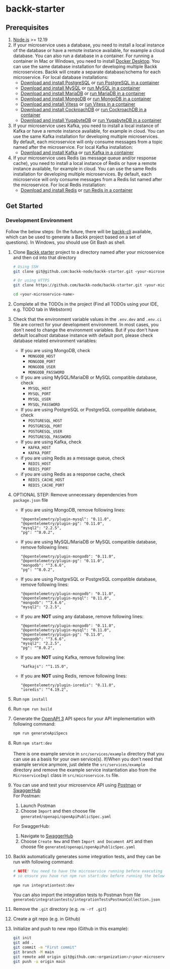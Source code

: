  # backk-starter

## Prerequisites

1. [Node.js](https://nodejs.org/en/download/) >= 12.19
2. If your microservice uses a database, you need to install a local instance of the database or have a remote instance available, for example a cloud database.
   You can also run a database in a container. For running a container in Mac or Windows, you need to install [Docker Desktop](https://www.docker.com/products/docker-desktop). You can use the same database installation for developing multiple Backk microservices. Backk will create a separate database/schema for each microservice. For local database installations:
    - [Download and install PostgreSQL](https://www.postgresql.org/download/) or [run PostgreSQL in a container](https://hub.docker.com/_/postgres)
    - [Download and install MySQL](https://www.mysql.com/downloads/) or [run MySQL in a container](https://hub.docker.com/_/mysql)
    - [Download and install MariaDB](https://mariadb.org/download/) or [run MariaDB in a container](https://hub.docker.com/_/mariadb)
    - [Download and install MongoDB](https://www.mongodb.com/try/download/community) or [run MongoDB in a container](https://hub.docker.com/_/mongo)
    - [Download and install Vitess](https://vitess.io/docs/get-started/local/) or [run Vitess in a container](https://vitess.io/docs/get-started/local-docker)
    - [Download and install CockroachDB](https://www.cockroachlabs.com/docs/stable/install-cockroachdb.html) or [run CockroachDB in a container](https://hub.docker.com/r/cockroachdb/cockroach)
    - [Download and install YugabyteDB](https://download.yugabyte.com/) or [run YugabyteDB in a container](https://hub.docker.com/r/yugabytedb/yugabyte)
3. If your microservice uses Kafka, you need to install a local instance of Kafka or have a remote instance available, for example in cloud. You can use the same Kafka installation for developing multiple microservices. By default, each microservice will only consume messages from a topic named after the microservice. For local Kafka installation:
    - [Download and install Kafka](https://kafka.apache.org/downloads) or [run Kafka in a container](https://hub.docker.com/r/wurstmeister/kafka)
4. If your microservice uses Redis (as message queue and/or response cache), you need to install a local instance of Redis or have a remote instance available, for example in cloud. You can use the same Redis installation for developing multiple microservices. By default, each microservice will only consume messages from a Redis list named after the microservice. For local Redis installation:
    - [Download and install Redis](https://redis.io/download) or [run Redis in a container](https://hub.docker.com/_/redis)


## <a name="get-started"></a> Get Started

### <a name="development-environment"></a> Development Environment

Follow the below steps: (In the future, there will be [backk-cli](https://github.com/backk-node/backk-cli) available, which can be used to generate a Backk project based on a set of questions).
In Windows, you should use Git Bash as shell.

1. Clone [Backk starter](https://github.com/backk-node/backk-starter) project to a directory named after your microservice and then cd into that directory

   ```bash
   # Using SSH
   git clone git@github.com:backk-node/backk-starter.git <your-microservice-name>
   
   # Or using HTTPS
   git clone https://github.com/backk-node/backk-starter.git <your-microservice-name>

   cd <your-microservice-name>
   ```

2. Complete all the TODOs in the project (Find all TODOs using your IDE, e.g. TODO tab in Webstorm)
3. Check that the environment variable values in the `.env.dev` and `.env.ci` file are correct for your development environment. In most cases, you don't need to change the environment variables. But if you don't have default localhost database instance with default port, please check database related environment variables:
   - If you are using MongoDB, check
        - `MONGODB_HOST`
        - `MONGODB_PORT`
        - `MONGODB_USER`
        - `MONGODB_PASSWORD`
    - If you are using MySQL/MariaDB or MySQL compatible database, check
        - `MYSQL_HOST`
        - `MYSQL_PORT`
        - `MYSQL_USER`
        - `MYSQL_PASSWORD`
    - If you are using PostgreSQL or PostgreSQL compatible database, check
        - `POSTGRESQL_HOST`
        - `POSTGRESQL_PORT`
        - `POSTGRESQL_USER`
        - `POSTGRESQL_PASSWORD`
    - If you are using Kafka, check
        - `KAFKA_HOST`
        - `KAFKA_PORT`
    - if you are using Redis as a message queue, check
        - `REDIS_HOST`
        - `REDIS_PORT`
    - if you are using Redis as a response cache, check
        - `REDIS_CACHE_HOST`
        - `REDIS_CACHE_PORT`
4. OPTIONAL STEP: Remove unnecessary dependencies from `package.json` file
    - If you are using MongoDB, remove following lines:
      ```
      "@opentelemetry/plugin-mysql": "0.11.0",
      "@opentelemetry/plugin-pg": "0.11.0",
      "mysql2": "2.2.5",
      "pg": "^8.0.2",
      ```
    - If you are using MySQL/MariaDB or MySQL compatible database, remove following lines:
      ```
      "@opentelemetry/plugin-mongodb": "0.11.0",
      "@opentelemetry/plugin-pg": "0.11.0",
      "mongodb": "^3.6.6",
      "pg": "^8.0.2",
      ```
    - If you are using PostgreSQL or PostgreSQL compatible database, remove following lines:
      ```
      "@opentelemetry/plugin-mongodb": "0.11.0",
      "@opentelemetry/plugin-mysql": "0.11.0",
      "mongodb": "^3.6.6",
      "mysql2": "2.2.5",
      ```
    - If you are **NOT** using any database, remove following lines:
      ```
      "@opentelemetry/plugin-mongodb": "0.11.0",
      "@opentelemetry/plugin-mysql": "0.11.0",
      "@opentelemetry/plugin-pg": "0.11.0",
      "mongodb": "^3.6.6",
      "mysql2": "2.2.5",
      "pg": "^8.0.2",
      ```
    - If you are **NOT** using Kafka, remove following line:
      ```
      "kafkajs": "^1.15.0",
      ```
    - If you are **NOT** using Redis, remove following lines:
      ```
      "@opentelemetry/plugin-ioredis": "0.11.0",
      "ioredis": "^4.19.2",
      ```
5. Run `npm install`
6. Run `npm run build`
7. Generate the [OpenAPI 3](https://swagger.io/specification/) API specs for your API implementation with following command:
   ```bash
   npm run generateApiSpecs
   ```
8. Run `npm start:dev`<br/><br/>
   There is one example service in `src/services/example` directory that you can use as a basis for your own service(s).
   If/When you don't need that example service anymore, just delete the `src/services/example` directory and remove the example service instantiation also from the `MicroserviceImpl` class in `src/microservice.ts` file.
9. You can use and test your microservice API using [Postman](https://www.postman.com/downloads/) or [SwaggerHub](https://app.swaggerhub.com/home)  
   For Postman:
    1. Launch Postman
    2. Choose `Import` and then choose file `generated/openapi/openApiPublicSpec.yaml`

   For SwaggerHub:
    1. Navigate to [SwaggerHub](https://app.swaggerhub.com/home)
    2. Choose `Create New` and then `Import and Document API` and then choose file `generated/openapi/openApiPublicSpec.yaml`
10. Backk automatically generates some integration tests, and they can be run with following command:
    ```bash
    # NOTE! You need to have the microservice running before executing the integration tests,
    # so ensure you have run npm run start:dev before running the below command
   
    npm run integrationtest:dev
    ```
    You can also import the integration tests to Postman from file `generated/integrationtests/integrationTestsPostmanCollection.json`
11. Remove the `.git` directory (e.g. `rm -rf .git`)
12. Create a git repo (e.g. in Github)
13. Initialize and push to new repo (Github in this example):
    ```bash
    git init
    git add .
    git commit -m "First commit"
    git branch -M main
    git remote add origin git@github.com:<organization>/<your-microservice-name>.git
    git push -u origin main
    ```
